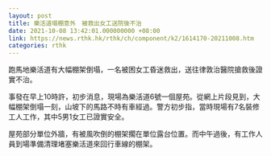 ```yaml
---
layout: post
title: 樂活道塌棚意外　被救出女工送院後不治
date: 2021-10-08 13:42:01.000000000 +08:00
link: https://news.rthk.hk/rthk/ch/component/k2/1614170-20211008.htm
categories: rthk
---
```


跑馬地樂活道有大幅棚架倒塌，一名被困女工昏迷救出，送往律敦治醫院搶救後證實不治。

事發在早上10時許，初步消息，現場為樂活道6號一個屋苑。從網上片段見到，大幅棚架倒塌一刻，山坡下的馬路不時有車經過。警方初步指，當時現場有7名裝修工人工作，其中5男1女工已證實安全。

屋苑部分單位外牆，有被風吹倒的棚架擱在單位露台位置。而中午過後，有工作人員到場準備清理堵塞樂活道來回行車線的棚架。
